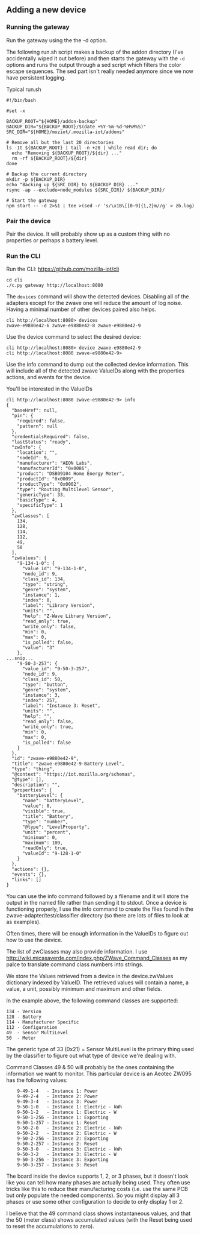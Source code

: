 ## Adding a new device

### Running the gateway

Run the gateway using the the -d option.

The following run.sh script makes a backup of the addon directory (I've accidentally wiped it out before) and then starts the gateway with the
`-d` options and runs the output through a sed script which filters the color escape sequences. The sed part isn't really needed anymore since
we now have persistent logging.

Typical run.sh
```
#!/bin/bash

#set -x

BACKUP_ROOT="${HOME}/addon-backup"
BACKUP_DIR="${BACKUP_ROOT}/$(date +%Y-%m-%d-%H%M%S)"
SRC_DIR="${HOME}/moziot/.mozilla-iot/addons"

# Remove all but the last 20 directories
ls -1t ${BACKUP_ROOT} | tail -n +20 | while read dir; do
  echo "Removing ${BACKUP_ROOT}/${dir} ..."
  rm -rf ${BACKUP_ROOT}/${dir}
done

# Backup the current directory
mkdir -p ${BACKUP_DIR}
echo "Backing up ${SRC_DIR} to ${BACKUP_DIR} ..."
rsync -ap --exclude=node_modules ${SRC_DIR}/ ${BACKUP_DIR}/

# Start the gateway
npm start -- -d 2>&1 | tee >(sed -r 's/\x1B\[[0-9]{1,2}m//g' > zb.log)
```

### Pair the device

Pair the device. It will probably show up as a custom thing with no properties or perhaps a battery level.

### Run the CLI

Run the CLI: https://github.com/mozilla-iot/cli

```
cd cli
./c.py gateway http://localhost:8080
```

The `devices` command will show the detected devices. Disabling all of the adapters except for the zwave one will reduce the amount of log noise. Having a minimal number of other devices paired also helps.

```
cli http://localhost:8080> devices
zwave-e9880e42-6 zwave-e9880e42-8 zwave-e9880e42-9
```

Use the device command to select the desired device:
```
cli http://localhost:8080> device zwave-e9880e42-9
cli http://localhost:8080 zwave-e9880e42-9>
```
Use the info command to dump out the collected device information.
This will include all of the detected zwave ValueIDs along with the
properties actions, and events for the device.

You'll be interested in the ValueIDs

```
cli http://localhost:8080 zwave-e9880e42-9> info
{
  "baseHref": null,
  "pin": {
    "required": false,
    "pattern": null
  },
  "credentialsRequired": false,
  "lastStatus": "ready",
  "zwInfo": {
    "location": "",
    "nodeId": 9,
    "manufacturer": "AEON Labs",
    "manufacturerId": "0x0086",
    "product": "DSB09104 Home Energy Meter",
    "productId": "0x0009",
    "productType": "0x0002",
    "type": "Routing Multilevel Sensor",
    "genericType": 33,
    "basicType": 4,
    "specificType": 1
  },
  "zwClasses": [
    134,
    128,
    114,
    112,
    49,
    50
  ],
  "zwValues": {
    "9-134-1-0": {
      "value_id": "9-134-1-0",
      "node_id": 9,
      "class_id": 134,
      "type": "string",
      "genre": "system",
      "instance": 1,
      "index": 0,
      "label": "Library Version",
      "units": "",
      "help": "Z-Wave Library Version",
      "read_only": true,
      "write_only": false,
      "min": 0,
      "max": 0,
      "is_polled": false,
      "value": "3"
    },
...snip...
    "9-50-3-257": {
      "value_id": "9-50-3-257",
      "node_id": 9,
      "class_id": 50,
      "type": "button",
      "genre": "system",
      "instance": 3,
      "index": 257,
      "label": "Instance 3: Reset",
      "units": "",
      "help": "",
      "read_only": false,
      "write_only": true,
      "min": 0,
      "max": 0,
      "is_polled": false
    }
  },
  "id": "zwave-e9880e42-9",
  "title": "zwave-e9880e42-9-Battery Level",
  "type": "thing",
  "@context": "https://iot.mozilla.org/schemas",
  "@type": [],
  "description": "",
  "properties": {
    "batteryLevel": {
      "name": "batteryLevel",
      "value": 0,
      "visible": true,
      "title": "Battery",
      "type": "number",
      "@type": "LevelProperty",
      "unit": "percent",
      "minimum": 0,
      "maximum": 100,
      "readOnly": true,
      "valueId": "9-128-1-0"
    }
  },
  "actions": {},
  "events": {},
  "links": []
}
```

You can use the info command followed by a filename and it will store
the output in the named file rather than sending it to stdout. Once a
device is functioning properly, I use the info command to create the
files found in the zwave-adapter/test/classifier directory (so there
are lots of files to look at as examples).

Often times, there will be enough information in the ValueIDs to
figure out how to use the device.

The list of zwClasses may also provide information. I use
http://wiki.micasaverde.com/index.php/ZWave_Command_Classes
as my palce to translate command class numbers into strings.

We store the Values retrieved from a device in the device.zwValues
dictionary indexed by ValueID. The retrieved values will contain a name,
a value, a unit, possibly minimum and maximum and other fields.

In the example above, the following command classes are supported:

```
134 - Version
128 - Battery
114 - Manufacturer Specific
112 - Configuration
49  - Sensor MultiLevel
50  - Meter
```

The generic type of 33 (0x21) = Sensor MultiLevel is the primary thing
used by the classifier to figure out what type of device we're dealing
with.

Command Classes 49 & 50 will probably be the ones containing the
information we want to monitor. This particular device is an Aeotec
ZW095 has the following values:
```
    9-49-1-4   - Instance 1: Power
    9-49-2-4   - Instance 2: Power
    9-49-3-4   - Instance 3: Power
    9-50-1-0   - Instance 1: Electric - kWh
    9-50-1-2   - Instance 1: Electric - W
    9-50-1-256 - Instance 1: Exporting
    9-50-1-257 - Instance 1: Reset
    9-50-2-0   - Instance 2: Electric - kWh
    9-50-2-2   - Instance 2: Electric - W
    9-50-2-256 - Instance 2: Exporting
    9-50-2-257 - Instance 2: Reset
    9-50-3-0   - Instance 3: Electric - kWh
    9-50-3-2   - Instance 3: Electric - W
    9-50-3-256 - Instance 3: Exporting
    9-50-3-257 - Instance 3: Reset
```
The board inside the device supports 1, 2, or 3 phases, but it doesn't
look like you can tell how many phases are actually being used. They
often use tricks like this to reduce their manufacturing costs (i.e.
use the same PCB but only populate the needed components). So you might
display all 3 phases or use some other configuration to decide to only
 display 1 or 2.

I believe that the 49 command class shows instantaneous values, and that
the 50 (meter class) shows accumulated values (with the Reset being used
to reset the accumulations to zero).
